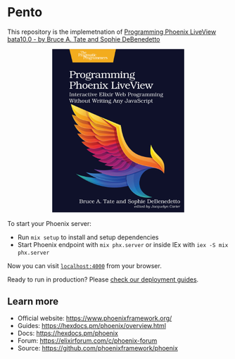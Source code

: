 # Pento

This repository is the implemetnation of [Programming Phoenix LiveView bata10.0 - by Bruce A. Tate and Sophie DeBenedetto](https://pragprog.com/titles/liveview/programming-phoenix-liveview/)


<center><img src="document/programming-phoenix-liveview.png" width="300" ></center>

To start your Phoenix server:

  * Run `mix setup` to install and setup dependencies
  * Start Phoenix endpoint with `mix phx.server` or inside IEx with `iex -S mix phx.server`

Now you can visit [`localhost:4000`](http://localhost:4000) from your browser.

Ready to run in production? Please [check our deployment guides](https://hexdocs.pm/phoenix/deployment.html).

## Learn more

  * Official website: https://www.phoenixframework.org/
  * Guides: https://hexdocs.pm/phoenix/overview.html
  * Docs: https://hexdocs.pm/phoenix
  * Forum: https://elixirforum.com/c/phoenix-forum
  * Source: https://github.com/phoenixframework/phoenix
